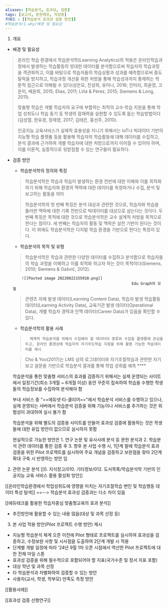 ```yaml
---
aliases: [학습분석, 효과성, 검증]
tags: [보고서, 문헌메모, 작성중]
키워드 : [[학습분석 효과성 검증 방안]]
#학습분석/1.why/배경 및 필요성
---
```

1. 개요
+ 배경 및 필요성
> 온라인 학습 환경에서 학습분석학(Learning Analytics)의 적용은 온라인학습과정에서 발생하는 학습활동의 방대한 데이터를 분석함으로써 학습자의 학습과정을 객관화하고, 이를 바탕으로 학습자들의 학습상황과 성과를 예측함으로써 중도탈락을 방지하고, 학습과정 개선을 위한 처방을 통해 학습성과까지 통제하는 학문적 접근으로 이해될 수 있다(성은모, 진성희, 유미나, 2016; 안미리, 최윤영, 고운미, 배윤희, 2015; Elias, 2011; Liñá & Pérez, 2015; Siemens & Long, 2011).
>  
>  맞춤형 학습은 개별 학습자의 요구에 부합하는 최적의 교수·학습 지원을 통해 학업 성취도나 학습 동기 등 학생의 잠재력을 실현할 수 있도록 돕는 학습방법이다(김성열, 한유경, 정제영, 2017; 김태은, 홍선주, 2010).  
> 
> 인공지능 교육서비스가 실제적 효용성을 지니기 위해서는 IoT나 빅데이터 기반의 지능형 학습 플랫폼 등을 활용해 학습자의 학습활동에 대해 데이터를 수집하고, 분석 결과에 근거하여 개별 학습자에 대한 처방으로까지 이어질 수 있어야 하며, 이를 이론적, 실증적으로 뒷받침할 수 있는 연구들이 필요하다.


+ 검증 방안 
    - 학습분석학의 정의와 특징
    > 학습분석학은 학습과 학습이 발생하는 환경 전반에 대한 이해와 이를 최적화하기 위해 학습자와 환경의 맥락에 대한 데이터를 측정하거나 수집, 분석 및 보고하는 활동을 의미
    > 
    > 학습분석학의  첫 번째 특징은 분석 대상과 관련한 것으로, 학습자와 학습을 둘러싼 맥락에 대한 기록 전반으로 빅데이터를 대상으로 삼는다는 것이다. 두 번째 특징은 목적에 대한 것으로 학습분석학은 교수 설계적 처방을 목적으로 한다는 점이다. 세 번째는 학습자의 활동 및 맥락은 실천 기반이 된다는 것이다. 이 외에도 학습분석학은 디지털 학습 환경을 기반으로 한다는 특징이 있다. 
    + 학습분석의 목적 및 유형 
    >학습분석학은 학습과 관련한 다양한 데이터를 수집하고 분석함으로 학습자들의 학습 과정을 이해하고 이를 최적화 하고자 하는 것이 목적이다(Siemens, 2010; Siemens & Gašvić, 2012).

          ![[Pasted image 20220822155910.png]] 
                                                           Edu Graph의 모델
    
    >콘텐츠 자체 발생 데이터(Learning Content Data), 학습자 발생 학습활동 데이터(Learning Activity Data), 교육기관 발생 데이터(Operational Data), 개별 학습자 경력과 인맥 데이터(Career Data)가 있음을 확인할 수 있다. 
    + 학습분석학의 활용 사례
  >       체계적 학습분석을 위해서 수집해야 할 데이터의 종류와 수집할 플랫폼에 관심을 두고, 온라인 환경상에 학습자의 자기주도학습 지원을 위해 활용 가능한 학습데이터를 제시

    >    Cho & Yoo(2017)는 LMS 상의 로그데이터와 자기조절학습과 관련한 자기보고 설문을 기반으로 학습분석 결과를 통해 학업 성취를 예측     ****

    학습분석을 통한 맞춤형 서비스의 효과를 검증하기 위해서는 실제 운영되는 사이트에서 일정기간(최소 3개월 ~ 6개월 이상) 동안 꾸준히 접속하여 학습을 수행한 학생 들의 학습정보를 수집하여 분석해야 함

    부내 서비스 중 "==에듀넷·티-클리어=="에서 학습분석 서비스를 수행하고 있으나, 실제 운영되는 서버에서 학습분석 검증을 위해  기능이나 서비스를 추가하는 것은 위험성이 과대하여 실시 불가 함

    학습분석을 위해 별도의 검증용 사이트를 만들어 효과성 검증에 활용하는 것은 학생들에 대한 유입 방안이 없으므로 실시하지 못함 

    현실적으로 가능한 방안은 1. 연구 논문 및 유사사례 분석 등 문헌 분석과 2. 학습분석 관련 데이터를 통한 검증 후 3. 향후 본 사업 수행 시, 1단계 말에 학습분석 효과 검증을 위한 Pilot 프로젝트를 실시하여 주요 개념을 검증하고 보완점을 찾아 2단계 확대 구축 시 반영하는 방안 임



2. 관련 논문 분석
[[0. 지식창고/010. 기타정보/012. 도서목록/학습분석학 기반의 인공지능 교육 서비스 활용 활성화 방안]]

[[온라인학습환경에서 학업성취도에 영향을 미치는 자기조절학습 변인 및 학습행동 데이터 특성 탐색]]     ==--> 학습분석 효과성 검증과는 다소 차이 있음


[[에듀테크를 활용한 학습자중심 맞춤형교육의 효과 분석]]
+ 추진방안에 활용할 수 있는 내용 많음(대상 및 과목  선정 등)

3. 본 사업 적용 방안(Pilot 프로젝트 수행 방안) 제시
+ 지능형 학습분석 체계 오픈 이전에 Pilot 형태로 프로젝트를 실시하여 효과성을 검증하고, 수정보완 사항 및 시사점을 도출하여 2단계 개발  시 적용
+ 단계별 개발 일정에 따라 ‘24년 9월 1차 오픈 시점에서 역산한 Pilot 프로젝트에 대한 전체 마일 스톤
+ 효과성 검증을 위해 필수적으로 포함되어야 할 지표(국가수준 및 정서 지표 포함)
+ 대상 학년 및 과목 선정
+ 타 학습분석과 차별화하여 검증할 수 있는 방안
+ 사용자(교사, 학생, 학부모) 만족도 측정 방안

[[활용사례]]

[[효과성 검증 선행연구]]
